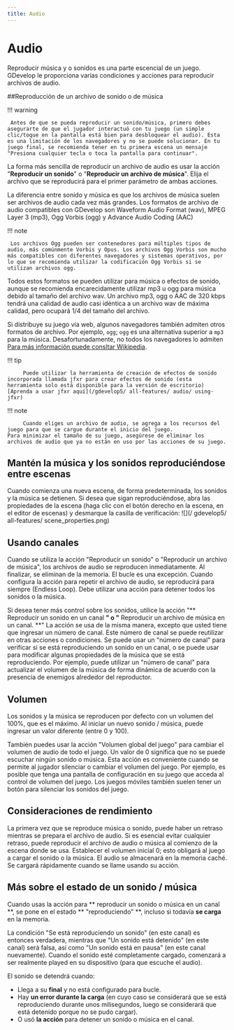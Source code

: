 ```yaml
---
title: Audio
---
```

# Audio

Reproducir música y o sonidos es una parte escencial de un juego. GDevelop le proporciona varias condiciones y acciones para reproducir archivos de audio.

##Reproducción de un archivo de sonido o de música

!!! warning

     Antes de que se pueda reproducir un sonido/música, primero debes asegurarte de que el jugador interactuó con tu juego (un simple clic/toque en la pantalla está bien para desbloquear el audio). Esta es una limitación de los navegadores y no se puede solucionar. En tu juego final, se recomienda tener en tu primera escena un mensaje "Presiona cualquier tecla o toca la pantalla para continuar".

La forma más sencilla de reproducir un archivo de audio es usar la acción "**Reproducir un sonido**" o "**Reproducir un archivo de música**".
Elija el archivo que se reproducirá para el primer parámetro de ambas acciones.

La diferencia entre sonido y música es que los archivos de música suelen ser archivos de audio cada vez más grandes. Los formatos de archivo de audio compatibles con GDevelop son Waveform Audio Format (wav), MPEG Layer 3 (mp3), Ogg Vorbis (ogg) y Advance Audio Coding (AAC)

!!! note

     Los archivos Ogg pueden ser contenedores para múltiples tipos de audio, más comúnmente Vorbis y Opus. Los archivos Ogg Vorbis son mucho más compatibles con diferentes navegadores y sistemas operativos, por lo que se recomienda utilizar la codificación Ogg Vorbis si se utilizan archivos ogg.

Todos estos formatos se pueden utilizar para música o efectos de sonido, aunque se recomienda encarecidamente utilizar mp3 u ogg para música debido al tamaño del archivo wav. Un archivo mp3, ogg o AAC de 320 kbps tendrá una calidad de audio casi idéntica a un archivo wav de máxima calidad, pero ocupará 1/4 del tamaño del archivo.

Si distribuye su juego vía web, algunos navegadores también admiten otros formatos de archivo. Por ejemplo, `ogg`; `ogg` es una alternativa superior a `mp3` para la música. Desafortunadamente, no todos los navegadores lo admiten [Para más información puede consltar Wikipedia](https://en.wikipedia.org/wiki/HTML5_audio#Supported_audio_coding_formats).

!!! tip

         Puede utilizar la herramienta de creación de efectos de sonido incorporada llamada jfxr para crear efectos de sonido (esta herramienta solo está disponible para la versión de escritorio)
    [Aprenda a usar jfxr aquí](/gdevelop5/ all-features/ audio/ using-jfxr)

!!! note

         Cuando eliges un archivo de audio, se agrega a los recursos del juego para que se cargue durante el inicio del juego.
    Para minimizar el tamaño de su juego, asegúrese de eliminar los archivos de audio que ya no están en uso por las acciones de su juego.




## Mantén la música y los sonidos reproduciéndose entre escenas

Cuando comienza una nueva escena, de forma predeterminada, los sonidos y la música se detienen. Si desea que sigan reproduciéndose, abra las propiedades de la escena (haga clic con el botón derecho en la escena, en el editor de escenas) y desmarque la casilla de verificación:
![](/ gdevelop5/ all-features/ scene_properties.png)



## Usando canales

Cuando se utiliza la acción "Reproducir un sonido" o "Reproducir un archivo de música", los archivos de audio se reproducen inmediatamente. Al finalizar, se eliminan de la memoria. El bucle es una excepción. Cuando configura la acción para repetir el archivo de audio, se reproducirá para siempre (Endless Loop). Debe utilizar una acción para detener todos los sonidos o la música.

Si desea tener más control sobre los sonidos, utilice la acción "** Reproducir un sonido en un canal **" o "** Reproducir un archivo de música en un canal. **" La acción se usa de la misma manera, excepto que usted tiene que ingresar un número de canal. Este número de canal se puede reutilizar en otras acciones o condiciones. Se puede usar un "número de canal" para verificar si se está reproduciendo un sonido en un canal, o se puede usar para modificar algunas propiedades de la música que se está reproduciendo. Por ejemplo, puede utilizar un "número de canal" para actualizar el volumen de la música de forma dinámica de acuerdo con la presencia de enemigos alrededor del reproductor.

## Volumen

Los sonidos y la música se reproducen por defecto con un volumen del 100%, que es el máximo. Al iniciar un nuevo sonido / música, puede ingresar un valor diferente (entre 0 y 100).

También puedes usar la acción "Volumen global del juego" para cambiar el volumen de audio de todo el juego. Un valor de 0 significa que no se puede escuchar ningún sonido o música. Esta acción es conveniente cuando se permite al jugador silenciar o cambiar el volumen del juego. Por ejemplo, es posible que tenga una pantalla de configuración en su juego que acceda al control de volumen del juego. Los juegos móviles también suelen tener un botón para silenciar los sonidos del juego.

## Consideraciones de rendimiento

La primera vez que se reproduce música o sonido, puede haber un retraso mientras se prepara el archivo de audio. Si es esencial evitar cualquier retraso, puede reproducir el archivo de audio o música al comienzo de la escena donde se usa. Establecer el volumen inicial 0; esto obligará al juego a cargar el sonido o la música. El audio se almacenará en la memoria caché. Se cargará rápidamente cuando se llame usando su acción.

## Más sobre el estado de un sonido / música

Cuando usas la acción para ** reproducir un sonido o música en un canal **, se pone en el estado ** "reproduciendo" **, incluso si todavía **se carga** en la memoria.

La condición "Se está reproduciendo un sonido" (en este canal) es entonces verdadera, mientras que "Un sonido está detenido" (en este canal) será falsa, así como "Un sonido está en pausa" (en este canal nuevamente).
Cuando el sonido esté completamente cargado, comenzará a ser realmente played en su dispositivo (para que escuche el audio).

El sonido se detendrá cuando:

* Llega a su **final** y no está configurado para bucle.
* Hay **un error durante la carga** (en cuyo caso se considerará que se está reproduciendo durante unos milisegundos, luego se considerará que está detenido porque no se pudo cargar).
* O usó **la acción** para detener un sonido o música en el canal.